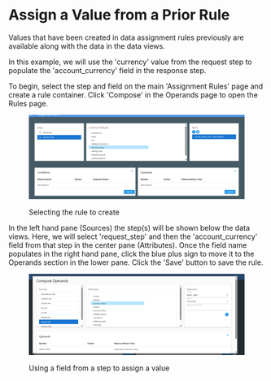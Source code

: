 # Assign a Value from a Prior Rule

Values that have been created in data assignment rules previously are available along with the data in the data views.

In this example, we will use the 'currency' value from the request step to populate the 'account\_currency' field in the response step. &#x20;

To begin, select the step and field on the main 'Assignment Rules' page and create a rule container.  Click 'Compose' in the Operands page to open the Rules page.

<figure><img src="../../../../../.gitbook/assets/image (8) (1).png" alt=""><figcaption><p>Selecting the rule to create</p></figcaption></figure>

In the left hand pane (Sources) the step(s) will be shown below the data views.  Here, we will select 'request\_step' and then the 'account\_currency' field from that step in the center pane (Attributes).  Once the field name populates in the right hand pane, click the blue plus sign to move it to the Operands section in the lower pane.  Click the 'Save' button to save the rule.

<figure><img src="../../../../../.gitbook/assets/image (9) (1).png" alt=""><figcaption><p>Using a field from a step to assign a value</p></figcaption></figure>
